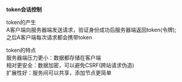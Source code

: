 **token会话控制**
  
  token的产生  
  A客户端向服务器端发送请求，验证身份成功后服务器端返回token(令牌);  
  之后A客户端每次请求都会携带token
  
  token的特点  
  服务器端压力更小：数据都存储在客户端  
  相对更安全：数据加密，可以避免CSRF(跨站请求伪造)  
  扩展性好：服务间可以共享，添加节点更简单
